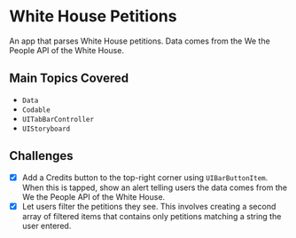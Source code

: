 # White House Petitions

An app that parses White House petitions. Data comes from the We the People API of the White House.

## Main Topics Covered

- `Data`
- `Codable`
- `UITabBarController`
- `UIStoryboard`

## Challenges
- [x] Add a Credits button to the top-right corner using `UIBarButtonItem`. When this is tapped, show an alert telling users the data comes from the We the People API of the White House.
- [x] Let users filter the petitions they see. This involves creating a second array of filtered items that contains only petitions matching a string the user entered.
